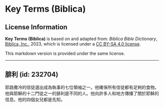 # Key Terms (Biblica)

## License Information

**Key Terms (Biblica)** is based on and adapted from: _Biblica Bible Dictionary_, [Biblica, Inc.](https://www.biblica.com/), 2023, which is licensed under a [CC BY-SA 4.0 license](https://creativecommons.org/licenses/by-sa/4.0/legalcode.en).

This markdown version is provided under the same license.



--------------------------------

## 腓利 (id: 232704)

耶路撒冷的信徒選出成為執事的七位領袖之一。他確保所有信徒都有足夠的食物。他與耶穌的十二門徒之一的腓利是不同的人。他向許多人和地方傳播了關於耶穌的信息。他的四個女兒都是先知。


